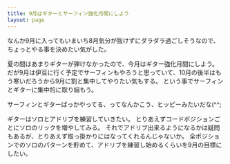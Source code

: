```yaml
---
title: 9月はギターとサーフィン強化月間にしよう
layout: page
---
```

なんか9月に入ってもいまいち8月気分が抜けずにダラダラ過ごしそうなので、ちょっとやる事を決めたい気がした。

夏の間はあまりギターが弾けなかったので、今月はギター強化月間にしよう。
だが9月は伊豆に行く予定でサーフィンもやろうと思っていて、10月の後半はもう寒いだろうから9月に割と集中してやりたい気もする。
という事でサーフィンとギターに集中的に取り組もう。

サーフィンとギターばっかやってる、ってなんかこう、ヒッピーみたいだな(^^;

ギターはソロとアドリブを練習していきたい。
とりあえずコードポジションごとにソロのリックを増やしてみる。
それでアドリブ出来るようになるかは疑問もあるが、とりあえず取っ掛かりにはなってくれるんじゃないか。
全ポジションでのソロのパターンを貯めて、アドリブを練習し始めるくらいを9月の目標にしたい。